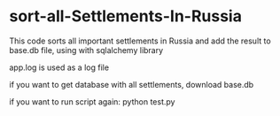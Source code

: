 # sort-all-Settlements-In-Russia
This code sorts all important settlements in Russia and add the result to base.db file, using with sqlalchemy library

app.log is used as a log file

if you want to get database with all settlements, download base.db

if you want to run script again: 
python test.py
